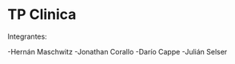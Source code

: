 TP Clinica
==========

Integrantes:

-Hernán Maschwitz
-Jonathan Corallo
-Darío Cappe
-Julián Selser
